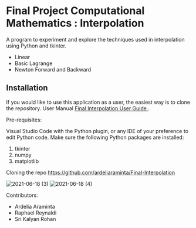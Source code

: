 # Final Project Computational Mathematics : Interpolation

A program to experiment and explore the techniques used in interpolation using Python and tkinter. 
- Linear
- Basic Lagrange 
- Newton Forward and Backward

## Installation 

If you would like to use this application as a user, the easiest way is to clone the repository. 
User Manual [Final Interpolation User Guide ](https://www.youtube.com/watch?v=YLkTs2W409U).

Pre-requisites:

Visual Studio Code with the Python plugin, or any IDE of your preference to edit Python code.
Make sure the following Python packages are installed:

1. tkinter
2. numpy
3. matplotlib

Cloning the repo https://github.com/ardeliaraminta/Final-Interpolation


![2021-06-18 (3)](https://user-images.githubusercontent.com/71622783/122518658-ada74300-d03b-11eb-8c9d-e05ebca33ebb.png)
![2021-06-18 (4)](https://user-images.githubusercontent.com/71622783/122518662-b0a23380-d03b-11eb-8d6a-198ccd0f38f2.png)



Contributors:

- Ardelia Araminta
- Raphael Reynaldi
- Sri Kalyan Rohan

